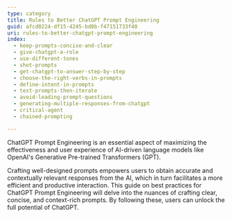 ```yaml
---
type: category
title: Rules to Better ChatGPT Prompt Engineering
guid: afcd0224-df15-4245-bd0b-f47151733f40
uri: rules-to-better-chatgpt-prompt-engineering
index:
  - keep-prompts-concise-and-clear
  - give-chatgpt-a-role
  - use-different-tones
  - shot-prompts
  - get-chatgpt-to-answer-step-by-step
  - choose-the-right-verbs-in-prompts
  - define-intent-in-prompts
  - test-prompts-then-iterate
  - avoid-leading-prompt-questions
  - generating-multiple-responses-from-chatgpt
  - critical-agent
  - chained-prompting

---
```


ChatGPT Prompt Engineering is an essential aspect of maximizing the effectiveness and user experience of AI-driven language models like OpenAI's Generative Pre-trained Transformers (GPT). 

Crafting well-designed prompts empowers users to obtain accurate and contextually relevant responses from the AI, which in turn facilitates a more efficient and productive interaction. This guide on best practices for ChatGPT Prompt Engineering will delve into the nuances of crafting clear, concise, and context-rich prompts. By following these, users can unlock the full potential of ChatGPT.
